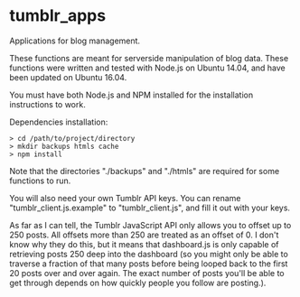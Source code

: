 # tumblr_apps
Applications for blog management.

These functions are meant for serverside manipulation of blog data.
These functions were written and tested with Node.js on Ubuntu 14.04, and have been updated on Ubuntu 16.04.

You must have both Node.js and NPM installed for the installation instructions to work.

Dependencies installation:
```
> cd /path/to/project/directory
> mkdir backups htmls cache
> npm install
```

Note that the directories "./backups" and "./htmls" are required for some functions to run.

You will also need your own Tumblr API keys. You can rename "tumblr_client.js.example" to "tumblr_client.js", and fill it out with your keys.

As far as I can tell, the Tumblr JavaScript API only allows you to offset up to 250 posts. All offsets more than 250 are treated as an offset of 0. I don't know why they do this, but it means that dashboard.js is only capable of retrieving posts 250 deep into the dashboard (so you might only be able to traverse a fraction of that many posts before being looped back to the first 20 posts over and over again. The exact number of posts you'll be able to get through depends on how quickly people you follow are posting.).
 
